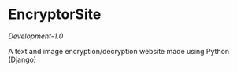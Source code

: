 # EncryptorSite

*Development-1.0*

A text and image encryption/decryption website made using Python (Django)